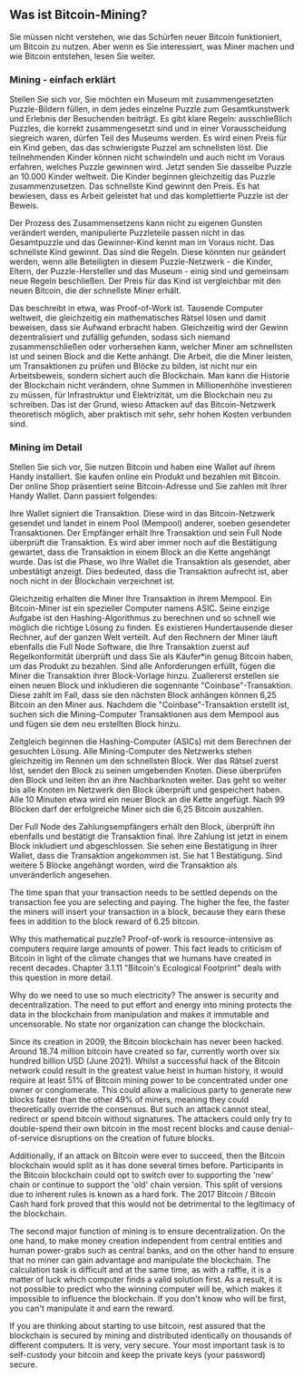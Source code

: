 ## Was ist Bitcoin-Mining?
Sie müssen nicht verstehen, wie das Schürfen neuer Bitcoin funktioniert, um Bitcoin zu nutzen. Aber wenn es Sie interessiert, was Miner machen und wie Bitcoin entstehen, lesen Sie weiter.

### Mining - einfach erklärt
Stellen Sie sich vor, Sie möchten ein Museum mit zusammengesetzten Puzzle-Bildern füllen, in dem jedes einzelne Puzzle zum Gesamtkunstwerk und Erlebnis der Besuchenden beiträgt. Es gibt klare Regeln: ausschließlich Puzzles, die korrekt zusammengesetzt sind und in einer Vorausscheidung siegreich waren, dürfen Teil des Museums werden. Es wird einen Preis für ein Kind geben, das das schwierigste Puzzel am schnellsten löst. Die teilnehmenden Kinder können nicht schwindeln und auch nicht im Voraus erfahren, welches Puzzle gewinnen wird. Jetzt senden Sie dasselbe Puzzle an 10.000 Kinder weltweit. Die Kinder beginnen gleichzeitig das Puzzle zusammenzusetzen. Das schnellste Kind gewinnt den Preis. Es hat bewiesen, dass es Arbeit geleistet hat und das komplettierte Puzzle ist der Beweis.

Der Prozess des Zusammensetzens kann nicht zu eigenen Gunsten verändert werden, manipulierte Puzzleteile passen nicht in das Gesamtpuzzle und das Gewinner-Kind kennt man im Voraus nicht. Das schnellste Kind gewinnt. Das sind die Regeln. Diese könnten nur geändert werden, wenn alle Beteiligten in diesem Puzzle-Netzwerk - die Kinder, Eltern, der Puzzle-Hersteller und das Museum - einig sind und gemeinsam neue Regeln beschließen. Der Preis für das Kind ist vergleichbar mit den neuen Bitcoin, die der schnellste Miner erhält.

Das beschreibt in etwa, was Proof-of-Work ist. Tausende Computer weltweit, die gleichzeitig ein mathematisches Rätsel lösen und damit beweisen, dass sie Aufwand erbracht haben. Gleichzeitig wird der Gewinn dezentralisiert und zufällig gefunden, sodass sich niemand zusammenschließen oder vorhersehen kann, welcher Miner am schnellsten ist und seinen Block and die Kette anhängt. Die Arbeit, die die Miner leisten, um Transaktionen zu prüfen und Blöcke zu bilden, ist nicht nur ein Arbeitsbeweis, sondern sichert auch die Blockchain. Man kann die Historie der Blockchain nicht verändern, ohne Summen in Millionenhöhe investieren zu müssen, für Infrastruktur und Elektrizität, um die Blockchain neu zu schreiben. Das ist der Grund, wieso Attacken auf das Bitcoin-Netzwerk theoretisch möglich, aber praktisch mit sehr, sehr hohen Kosten verbunden sind. 

### Mining im Detail
Stellen Sie sich vor, Sie nutzen Bitcoin und haben eine Wallet auf ihrem Handy installiert. Sie kaufen online ein Produkt und bezahlen mit Bitcoin. Der online Shop präsentiert seine Bitcoin-Adresse und Sie zahlen mit Ihrer Handy Wallet. Dann passiert folgendes: 

Ihre Wallet signiert die Transaktion. Diese wird in das Bitcoin-Netzwerk gesendet und landet in einem Pool (Mempool) anderer, soeben gesendeter Transaktionen. Der Empfänger erhält Ihre Transaktion und sein Full Node überprüft die Transaktion. 
Es wird aber immer noch auf die Bestätigung gewartet, dass die Transaktion in einem Block an die Kette angehängt wurde. Das ist die Phase, wo Ihre Wallet die Transaktion als gesendet, aber unbestätigt anzeigt. Dies bedeuted, dass die Transaktion aufrecht ist, aber noch nicht in der Blockchain verzeichnet ist. 

Gleichzeitig erhalten die Miner Ihre Transaktion in ihrem Mempool. Ein Bitcoin-Miner ist ein spezieller Computer namens ASIC. Seine einzige Aufgabe ist den Hashing-Algorithmus zu berechnen und so schnell wie möglich die richtige Lösung zu finden. Es existieren Hundertausende dieser Rechner, auf der ganzen Welt verteilt. Auf den Rechnern der Miner läuft ebenfalls die Full Node Software, die Ihre Transaktion zuerst auf Regelkonformität überprüft und dass Sie als Käufer*in genug Bitcoin haben, um das Produkt zu bezahlen. Sind alle Anforderungen erfüllt, fügen die Miner die Transaktion ihrer Block-Vorlage hinzu. Zuallererst erstellen sie einen neuen Block und inkludieren die sogennante "Coinbase"-Transaktion. Diese zahlt im Fall, dass sie den nächsten Block anhängen können 6,25 Bitcoin an den Miner aus. Nachdem die "Coinbase"-Transaktion erstellt ist, suchen sich die Mining-Computer Transaktionen aus dem Mempool aus und fügen sie dem neu erstellten Block hinzu.

Zeitgleich beginnen die Hashing-Computer (ASICs) mit dem Berechnen der gesuchten Lösung. Alle Mining-Computer des Netzwerks stehen gleichzeitig im Rennen um den schnellsten Block. Wer das Rätsel zuerst löst, sendet den Block zu seinen umgebenden Knoten. Diese überprüfen den Block und leiten ihn an ihre Nachbarknoten weiter. Das geht so weiter bis alle Knoten im Netzwerk den Block überprüft und gespeichert haben. Alle 10 Minuten etwa wird ein neuer Block an die Kette angefügt. Nach 99 Blöcken darf der erfolgreiche Miner sich die 6,25 Bitcoin auszahlen. 

Der Full Node des Zahlungsempfängers erhält den Block, überprüft ihn ebenfalls und bestätigt die Transaktion final. Ihre Zahlung ist jetzt in einem Block inkludiert und abgeschlossen. Sie sehen eine Bestätigung in Ihrer Wallet, dass die Transaktion angekommen ist. Sie hat 1 Bestätigung. Sind weitere 5 Blöcke angehängt worden, wird die Transaktion als unveränderlich angesehen.

The time span that your transaction needs to be settled depends on the transaction fee you are selecting and paying. The higher the fee, the faster the miners will insert your transaction in a block, because they earn these fees in addition to the block reward of 6.25 bitcoin.

Why this mathematical puzzle? Proof-of-work is resource-intensive as computers require large amounts of power. This fact leads to criticism of Bitcoin in light of the climate changes that we humans have created in recent decades. Chapter 3.1.11 "Bitcoin's Ecological Footprint" deals with this question in more detail.

Why do we need to use so much electricity? The answer is security and decentralization. The need to put effort and energy into mining protects the data in the blockchain from manipulation and makes it immutable and uncensorable. No state nor organization can change the blockchain.

Since its creation in 2009, the Bitcoin blockchain has never been hacked. Around 18.74 million bitcoin have created so far, currently worth over six hundred billion USD (June 2021). Whilst a successful hack of the Bitcoin network could result in the greatest value heist in human history, it would require at least 51% of Bitcoin mining power to be concentrated under one owner or conglomerate. This could allow a malicious party to generate new blocks faster than the other 49% of miners, meaning they could theoretically override the consensus. But such an attack cannot steal, redirect or spend bitcoin without signatures. The attackers could only try to double-spend their own bitcoin in the most recent blocks and cause denial-of-service disruptions on the creation of future blocks. 

Additionally, if an attack on Bitcoin were ever to succeed, then the Bitcoin blockchain would split as it has done several times before. Participants in the Bitcoin blockchain could opt to switch over to supporting the 'new' chain or continue to support the 'old' chain version. This split of versions due to inherent rules is known as a hard fork. The 2017 Bitcoin / Bitcoin Cash hard fork proved that this would not be detrimental to the legitimacy of the blockchain.

The second major function of mining is to ensure decentralization. On the one hand, to make money creation independent from central entities and human power-grabs such as central banks, and on the other hand to ensure that no miner can gain advantage and manipulate the blockchain. The calculation task is difficult and at the same time, as with a raffle, it is a matter of luck which computer finds a valid solution first. As a result, it is not possible to predict who the winning computer will be, which makes it impossible to influence the blockchain. If you don't know who will be first, you can't manipulate it and earn the reward.

If you are thinking about starting to use bitcoin, rest assured that the blockchain is secured by mining and distributed identically on thousands of different computers. It is very, very secure. Your most important task is to self-custody your bitcoin and keep the private keys (your password) secure.
